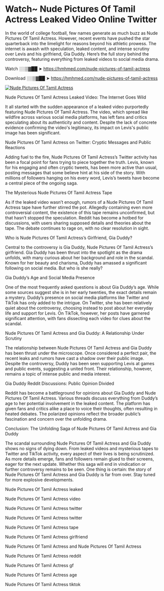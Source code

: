 # Watch~ Nude Pictures Of Tamil Actress Leaked Video Online Twitter

In the world of college football, few names generate as much buzz as Nude Pictures Of Tamil Actress. However, recent events have pushed the star quarterback into the limelight for reasons beyond his athletic prowess. The internet is awash with speculation, leaked content, and intense scrutiny over Levis and his girlfriend, Gia Duddy. Here’s the full story behind the controversy, featuring everything from leaked videos to social media drama.

Watch ░░▒▓██ ➤ https://hmhmed.com/nude-pictures-of-tamil-actress

Download ░░▒▓██ ➤ https://hmhmed.com/nude-pictures-of-tamil-actress

[![Nude Pictures Of Tamil Actress](https://i.imgur.com/dJHk4Zq.gif)](https://hmhmed.com/nude-pictures-of-tamil-actress)

Nude Pictures Of Tamil Actress Leaked Video: The Internet Goes Wild

It all started with the sudden appearance of a leaked video purportedly featuring Nude Pictures Of Tamil Actress. The video, which spread like wildfire across various social media platforms, has left fans and critics speculating about its authenticity and content. Despite the lack of concrete evidence confirming the video's legitimacy, its impact on Levis's public image has been significant.

Nude Pictures Of Tamil Actress on Twitter: Cryptic Messages and Public Reactions

Adding fuel to the fire, Nude Pictures Of Tamil Actress’s Twitter activity has been a focal point for fans trying to piece together the truth. Levis, known for his engaging and often cryptic tweets, has been more active than usual, posting messages that some believe hint at his side of the story. With millions of followers hanging on his every word, Levis’s tweets have become a central piece of the ongoing saga.

The Mysterious Nude Pictures Of Tamil Actress Tape

As if the leaked video wasn’t enough, rumors of a Nude Pictures Of Tamil Actress tape have further stirred the pot. Allegedly containing even more controversial content, the existence of this tape remains unconfirmed, but that hasn’t stopped the speculation. Reddit has become a hotbed for discussions, with users sharing supposed details and theories about the tape. The debate continues to rage on, with no clear resolution in sight.

Who is Nude Pictures Of Tamil Actress’s Girlfriend, Gia Duddy?

Central to the controversy is Gia Duddy, Nude Pictures Of Tamil Actress’s girlfriend. Gia Duddy has been thrust into the spotlight as the drama unfolds, with many curious about her background and role in the scandal. Known for her beauty and charisma, Duddy has amassed a significant following on social media. But who is she really?

Gia Duddy’s Age and Social Media Presence

One of the most frequently asked questions is about Gia Duddy’s age. While some sources suggest she is in her early twenties, the exact details remain a mystery. Duddy’s presence on social media platforms like Twitter and TikTok has only added to the intrigue. On Twitter, she has been relatively quiet about the controversy, choosing instead to post about her everyday life and support for Levis. On TikTok, however, her posts have garnered significant attention, with fans dissecting each video for clues about the scandal.

Nude Pictures Of Tamil Actress and Gia Duddy: A Relationship Under Scrutiny

The relationship between Nude Pictures Of Tamil Actress and Gia Duddy has been thrust under the microscope. Once considered a perfect pair, the recent leaks and rumors have cast a shadow over their public image. Despite the controversy, Duddy has been seen supporting Levis at games and public events, suggesting a united front. Their relationship, however, remains a topic of intense public and media interest.

Gia Duddy Reddit Discussions: Public Opinion Divided

Reddit has become a battleground for opinions about Gia Duddy and Nude Pictures Of Tamil Actress. Various threads discuss everything from Duddy’s age to her potential involvement in the leaked content. The platform has given fans and critics alike a place to voice their thoughts, often resulting in heated debates. The polarized opinions reflect the broader public’s fascination and concern over the unfolding drama.

Conclusion: The Unfolding Saga of Nude Pictures Of Tamil Actress and Gia Duddy

The scandal surrounding Nude Pictures Of Tamil Actress and Gia Duddy shows no signs of dying down. From leaked videos and mysterious tapes to Twitter and TikTok activity, every aspect of their lives is being scrutinized. As more details emerge, fans and followers remain glued to their screens, eager for the next update. Whether this saga will end in vindication or further controversy remains to be seen. One thing is certain: the story of Nude Pictures Of Tamil Actress and Gia Duddy is far from over. Stay tuned for more explosive developments.

Nude Pictures Of Tamil Actress leaked

Nude Pictures Of Tamil Actress video

Nude Pictures Of Tamil Actress twitter

Nude Pictures Of Tamil Actress twitter

Nude Pictures Of Tamil Actress tape

Nude Pictures Of Tamil Actress girlfriend

Nude Pictures Of Tamil Actress and Nude Pictures Of Tamil Actress

Nude Pictures Of Tamil Actress reddit

Nude Pictures Of Tamil Actress gf

Nude Pictures Of Tamil Actress age

Nude Pictures Of Tamil Actress tiktok
